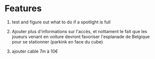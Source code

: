 # Features

1. test and figure out what to do if a spotlight is full

2. Ajouter plus d'informations sur l'accès, et nottament le fait que les joueurs venant en voiture devront favoriser l'esplanade de Belgique pour se stationner (parkink en face du cube)

3. ajouter cable 7m à 10€